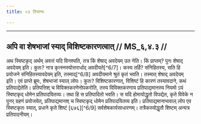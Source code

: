 ```yaml
---
title: ०३ टिप्पन्यः

---
```


[^6/5]: E1,6; E2: homasaṃnaddham

[^6/6]: E2: 5,269; E6: 2,154

____________________________________________


## अपि वा शेषभाजां स्याद् विशिष्टकारणत्वात् // MS_६,४.३ //

अथ स्विष्टकृद् अर्थम् अवत्तं यदि विनश्यति, तत्र किं शेषाद् अवदेयम् उत नेति। किं प्राप्तम्? पुनः शेषाद् अवदेयम् इति। कुतः? नात्र कृत्स्नस्योत्तरार्धाद् अवदीयते[^6/7]। कस्य तर्हि? संनिहितस्य, सति हि प्रयोजने संनिहितस्यावदेयम् इति, तस्माद्[^6/8] अवदीयमाने श्रुतं कृतं भवति। तस्मात् शेषाद् अवदेयम् इति।
एवं प्राप्ते ब्रूमः, शेषभाजां स्याल् लोपः। कुतः? विशिष्टकारणात्, विशिष्टं हि कारणं तस्यावदाने, कथं प्रतिपाद्येतेति। प्रतिपत्तिश् च विविक्तकरणेनोपकरोति, तस्य विविक्तकरणाय प्रतिपाद्यमानस्य नियमो ऽयं स्विष्टकृद् धोमेन प्रतिपादयितव्यः। तथा हि स प्रतिपादितो भवति। स यदि होमायोद्धृतो विपद्येत, कृते विवेके न पुनर् ग्रहणं प्रयोजयेत्, प्रतिपाद्यमानश् च स्विष्टकृद् धोमेन प्रतिपादयितव्य इति। प्रतिपाद्यमानाभावाल् लोप एव स्विष्टकृतः स्यात्, प्रधाने कृते शिष्टं [६७६][^6/9] सर्वशेषकार्यसाधारणम्। तत्रैकस्योद्धृतौ शिष्टम् अन्यत्र प्रतिपादनीयम्।
